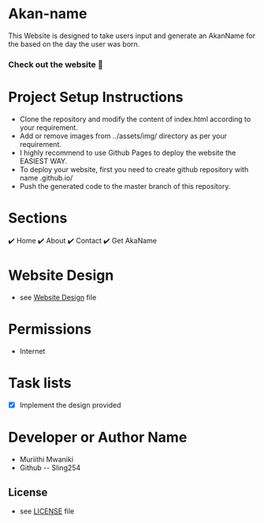 # Akan-name
This Website is designed to take users input and generate an AkanName for the based on the day the user was born.


### Check out the website :stars:



# Project Setup Instructions

* Clone the repository and modify the content of index.html according to your requirement.
* Add or remove images from ../assets/img/ directory as per your requirement.
* I highly recommend to use Github Pages to deploy the website the EASIEST WAY.
* To deploy your website, first you need to create github repository with name <your-github-username>.github.io/
* Push the generated code to the master branch of this repository.

# Sections

✔️ Home
✔️ About
✔️ Contact
✔️ Get AkaName



# Website Design
* see [Website Design](https://www.figma.com/file/UF1I8Ra0UgwAH1yYrgHFxu/Akaname?node-id=0%3A1) file

# Permissions
- Internet
# Task lists
- [x] Implement the design provided


# Developer or Author Name
- Muriithi Mwaniki
- Github -- Sling254

## License 
* see [LICENSE](https://github.com/sling254/Akan-name/blob/main/LICENSE) file

